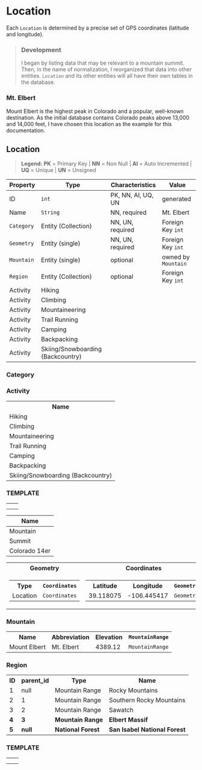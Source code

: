 # Location

Each `Location` is determined by a precise set of GPS coordinates (latitude and longitude).

> ### Development
> I began by listing data that may be relevant to a mountain summit.  Then, in the name of normalization, I reorganized that data into other entities.  `Location` and its other entities will all have their own tables in the database.

### Mt. Elbert

Mount Elbert is the highest peak in Colorado and a popular, well-known destination.  As the initial database contains Colorado peaks above 13,000 and 14,000 feet, I have chosen this location as the example for this documentation.

## Location

> **Legend:** **PK** = Primary Key | **NN** = Non Null | **AI** = Auto Incremented | **UQ** = Unique | **UN** = Unsigned


| Property | Type | Characteristics | Value |
| --- | --- | --- | --- |
| ID | `int` | PK, NN, AI, UQ, UN | generated |
| Name | `String` | NN, required | Mt. Elbert |
| `Category` | Entity (Collection) | NN, UN, required | Foreign Key `int` |
| `Geometry` | Entity (single) | NN, UN, required | Foreign Key `int` |
| `Mountain` | Entity (single) | optional | owned by `Mountain` |
| `Region` | Entity (Collection) | optional | Foreign Key `int` |
| Activity | Hiking |
| Activity | Climbing |
| Activity | Mountaineering |
| Activity | Trail Running |
| Activity | Camping |
| Activity | Backpacking |
| Activity | Skiing/Snowboarding (Backcountry) |

### Category

### Activity
<table>
    <tr>
        <th>Name</th>
    </tr>
    <tr><td>Hiking</td></tr>
    <tr><td>Climbing</td></tr>
    <tr><td>Mountaineering</td></tr>
    <tr><td>Trail Running</td></tr>
    <tr><td>Camping</td></tr>
    <tr><td>Backpacking</td></tr>
    <tr><td>Skiing/Snowboarding (Backcountry)</td></tr>
</table>

### TEMPLATE
<table>
    <tr>
        <th></th>
        <th></th>
    </tr>
    <tr>
        <td></td>
        <td></td>
    </tr>
</table>

| Name |
| --- |
| Mountain |
| Summit |
| Colorado 14er |

<table>
    <tr>
        <th>Geometry</th>
        <th>
            Coordinates
        </th>
    </tr>
    <tr>
        <td>
            <table>
                <tr>
                    <th>Type</th>
                    <th><code>Coordinates</code></th>
                </tr>
                <tr>
                    <td>Location</td>
                    <td><code>Coordinates</code></td>
            </table>
        </td>
        <td>
            <table>
                <tr>
                    <th>Latitude</th>
                    <th>Longitude</th>
                    <th><code>Geometry</code></th>
                </tr>
                <tr>
                    <td>39.118075</td>
                    <td>-106.445417</td>
                    <td><code>Geometry</code></td>
                </tr>
            </table>
        </td>
    </tr>
</table>

### Mountain
<table>
    <tr>
        <th>Name</th>
        <th>Abbreviation</th>
        <th>Elevation</th>
        <th><code>MountainRange</code></th>
    </tr>
    <tr>
        <td>Mount Elbert</td>
        <td>Mt. Elbert</td>
        <td>4389.12</td>
        <td><code>MountainRange</code></td>
    </tr>
</table>

### Region
<table>
    <tr>
        <th>ID</th>
        <th>parent_id</th>
        <th>Type</th>
        <th>Name</th>
    </tr>
    <tr>
        <td>1</td>
        <td>null</td>
        <td>Mountain Range</td>
        <td>Rocky Mountains</td>
    </tr>
    <tr>
        <td>2</td>
        <td>1</td>
        <td>Mountain Range</td>
        <td>Southern Rocky Mountains</td>
    </tr>
    <tr>
        <td>3</td>
        <td>2</td>
        <td>Mountain Range</td>
        <td>Sawatch</td>
    </tr>
    <tr>
        <td><b>4</b></td>
        <td><b>3</b></td>
        <td><b>Mountain Range</b></td>
        <td><b>Elbert Massif</b></td>
    </tr>
    <tr>
        <td><b>5</b></td>
        <td><b>null</b></td>
        <td><b>National Forest</b></td>
        <td><b>San Isabel National Forest</b></td>
    </tr>
</table>

### TEMPLATE
<table>
    <tr>
        <th></th>
        <th></th>
    </tr>
    <tr>
        <td></td>
        <td></td>
    </tr>
</table>
